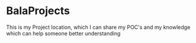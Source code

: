 # BalaProjects
This is my Project location, which I can share my POC's and my knowledge which can help someone better understanding
